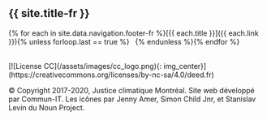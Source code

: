 <hr style="height:10px;visibility:hidden;margin:0"/>

## {{ site.title-fr }} 

{% for each in site.data.navigation.footer-fr %}[{{ each.title }}]({{ each.link }}){% unless forloop.last == true %} &ensp;{% endunless %}{% endfor %}

<br>
[![License CC](/assets/images/cc_logo.png){: img_center}](https://creativecommons.org/licenses/by-nc-sa/4.0/deed.fr)

© Copyright 2017-2020, Justice climatique Montréal. Site web développé par Commun-IT. Les icônes par Jenny Amer, Simon Child Jnr, et Stanislav Levin du Noun Project.

